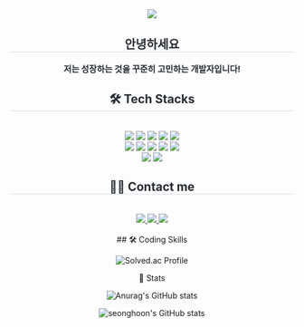 <div align= "center">
    <img src="https://capsule-render.vercel.app/api?type=waving&color=gradient&height=180&text=Welcome&animation=twinkling&fontColor=000000&fontSize=70" />
    </div>
    <div align= "center"> 
    <h2 style="border-bottom: 1px solid #d8dee4; color: #282d33;"> 안녕하세요 </h2>  
    <div style="font-weight: 700; font-size: 15px; text-align: center; color: #282d33;"> 저는 성장하는 것을 꾸준히 고민하는 개발자입니다! </div> 
    </div>
    <div align= "center">
    <h2 style="border-bottom: 1px solid #d8dee4; color: #282d33;"> 🛠️ Tech Stacks </h2> <br> 
    <div style="margin: 0 auto; text-align: center;" align= "center"> <img src="https://img.shields.io/badge/Python-3776AB?style=plastic&logo=Python&logoColor=white">
          <img src="https://img.shields.io/badge/Java-007396?style=plastic&logo=Java&logoColor=white">
          <img src="https://img.shields.io/badge/Spring Boot-6DB33F?style=plastic&logo=Spring Boot&logoColor=white">
          <img src="https://img.shields.io/badge/Android-3DDC84?style=plastic&logo=Android&logoColor=white">
          <img src="https://img.shields.io/badge/MySQL-4479A1?style=plastic&logo=MySQL&logoColor=white">
          <br/><img src="https://img.shields.io/badge/HTML5-E34F26?style=plastic&logo=HTML5&logoColor=white">
          <img src="https://img.shields.io/badge/Github-181717?style=plastic&logo=Github&logoColor=white">
          <img src="https://img.shields.io/badge/Git-F05032?style=plastic&logo=Git&logoColor=white">
          <img src="https://img.shields.io/badge/Figma-F24E1E?style=plastic&logo=Figma&logoColor=white">
          <img src="https://img.shields.io/badge/Docker-2496ED?style=plastic&logo=Docker&logoColor=white">
          <br/><img src="https://img.shields.io/badge/Discord-5865F2?style=plastic&logo=Discord&logoColor=white">
          <img src="https://img.shields.io/badge/CSS3-1572B6?style=plastic&logo=CSS3&logoColor=white">
          </div>
    </div>
    <div align= "center">
    <h2 style="border-bottom: 1px solid #d8dee4; color: #282d33;"> 🧑‍💻 Contact me </h2> <br> 
    <div align= "center"> <a href=https://www.instagram.com/vot_hoon/> <img src="https://img.shields.io/badge/Instagram-E4405F?style=plastic&logo=Instagram&logoColor=white&link=https://www.instagram.com/vot_hoon/"> </a>
         <a href=https://www.notion.so/1d133cb485e7809da8d7eba29ebc4594?pvs=4> <img src="https://img.shields.io/badge/Notion-000000?style=plastic&logo=Notion&logoColor=white&link=https://www.notion.so/1d133cb485e7809da8d7eba29ebc4594?pvs=4"> </a>
         <a href=mailto:tkfkds998811@gmail.com> <img src="https://img.shields.io/badge/Gmail-EA4335?style=plastic&logo=Gmail&logoColor=white&link=mailto:tkfkds998811@gmail.com"> </a>
          </div>  <br> 
       </div> 
    </div>
    <div align= "center"> 
## 🛠️ Coding Skills

![Solved.ac Profile](http://mazassumnida.wtf/api/v2/generate_badge?boj=tkfkds99)


 🏅 Stats </h2> 

![Anurag's GitHub stats](https://github-readme-stats.vercel.app/api?username=seonghoonL&show_icons=true&theme=radical)

![seonghoon's GitHub stats](https://github-readme-stats.vercel.app/api?username=seonghoonL&show_icons=true&rank_icon=github)

